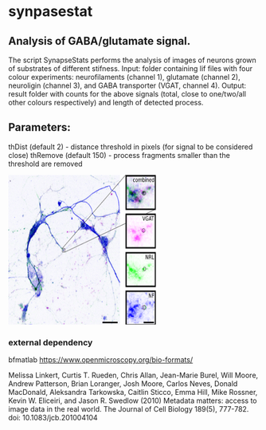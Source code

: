 # synpasestat

## Analysis of GABA/glutamate signal.

The script SynapseStats performs the analysis of images of neurons grown of substrates of different stifness.
Input: folder containing lif files with four colour experiments: neurofilaments (channel 1), glutamate (channel 2), neuroligin (channel 3), and GABA transporter (VGAT, channel 4).
Output: result folder with counts for the above signals (total, close to one/two/all other colours respectively) and length of detected process.

 ## Parameters:
thDist    (default 2)       - distance threshold in pixels (for signal to be considered close)
thRemove  (default 150)     - process fragments smaller than the threshold are removed
  
<img src=src/Synapse.png width="300" height="300">

### external dependency
bfmatlab
https://www.openmicroscopy.org/bio-formats/

Melissa Linkert, Curtis T. Rueden, Chris Allan, Jean-Marie Burel, Will Moore, Andrew Patterson, Brian Loranger, Josh Moore, Carlos Neves, Donald MacDonald, Aleksandra Tarkowska, Caitlin Sticco, Emma Hill, Mike Rossner, Kevin W. Eliceiri, and Jason R. Swedlow (2010) Metadata matters: access to image data in the real world. The Journal of Cell Biology 189(5), 777-782. doi: 10.1083/jcb.201004104



